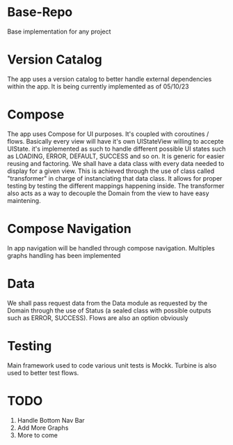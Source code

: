 # Base-Repo
Base implementation for any project

# Version Catalog
The app uses a version catalog to better handle external dependencies within the app. It is being
currently implemented as of 05/10/23

# Compose
The app uses Compose for UI purposes. It's coupled with coroutines / flows. Basically every view will have it's own UIStateView willing to accepte UIState. it's implemented as such to handle different possible UI states such as LOADING, ERROR, DEFAULT, SUCCESS and so on. It is generic for easier reusing and factoring. 
We shall have a data class with every data needed to display for a given view. This is achieved through the use of class called "transformer" in charge of instanciating that data class. It allows for proper testing by testing the different mappings happening inside. The transformer also acts as a way to decouple the Domain from the view to have easy maintening.

# Compose Navigation
In app navigation will be handled through compose navigation. Multiples graphs handling has been implemented

# Data
We shall pass request data from the Data module as requested by the Domain through the use of Status (a sealed class with possible outputs such as ERROR, SUCCESS). Flows are also an option obviously

# Testing
Main framework used to code various unit tests is Mockk. Turbine is also used to better test flows.

 # TODO
 
 1. Handle Bottom Nav Bar
 2. Add More Graphs
 3. More to come
